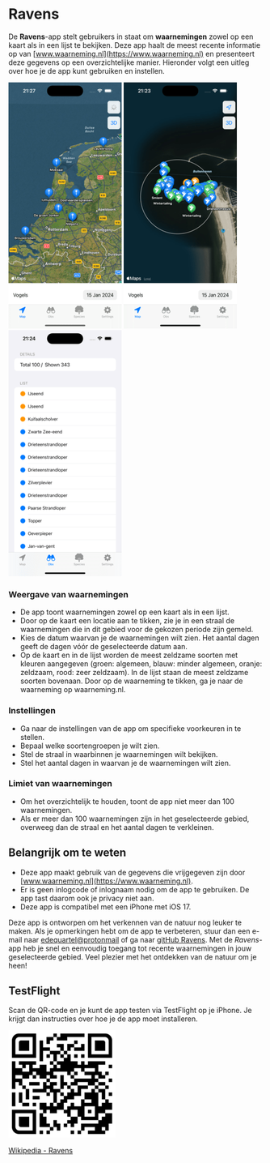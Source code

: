 # Ravens

De **Ravens**-app stelt gebruikers in staat om **waarnemingen** zowel op een kaart als in een lijst te bekijken. Deze app haalt de meest recente informatie op van [www.waarneming.nl](https://www.waarneming.nl) en presenteert deze gegevens op een overzichtelijke manier. Hieronder volgt een uitleg over hoe je de app kunt gebruiken en instellen.

![Kaart](./images/nl.png)
![Kaart](./images/map.png)
![Lijst](./images/list.png)

### Weergave van waarnemingen
- De app toont waarnemingen zowel op een kaart als in een lijst.
- Door op de kaart een locatie aan te tikken, zie je in een straal de waarnemingen die in dit gebied voor de gekozen periode zijn gemeld.
- Kies de datum waarvan je de waarnemingen wilt zien. Het aantal dagen geeft de dagen vóór de geselecteerde datum aan.
- Op de kaart en in de lijst worden de meest zeldzame soorten met kleuren aangegeven (groen: algemeen, blauw: minder algemeen, oranje: zeldzaam, rood: zeer zeldzaam). In de lijst staan de meest zeldzame soorten bovenaan. Door op de waarneming te tikken, ga je naar de waarneming op waarneming.nl.

### Instellingen
- Ga naar de instellingen van de app om specifieke voorkeuren in te stellen.
- Bepaal welke soortengroepen je wilt zien.
- Stel de straal in waarbinnen je waarnemingen wilt bekijken.
- Stel het aantal dagen in waarvan je de waarnemingen wilt zien.

### Limiet van waarnemingen
- Om het overzichtelijk te houden, toont de app niet meer dan 100 waarnemingen.
- Als er meer dan 100 waarnemingen zijn in het geselecteerde gebied, overweeg dan de straal en het aantal dagen te verkleinen.

## Belangrijk om te weten
- Deze app maakt gebruik van de gegevens die vrijgegeven zijn door [www.waarneming.nl](https://www.waarneming.nl).
- Er is geen inlogcode of inlognaam nodig om de app te gebruiken. De app tast daarom ook je privacy niet aan.
- Deze app is compatibel met een iPhone met iOS 17.

Deze app is ontworpen om het verkennen van de natuur nog leuker te maken. Als je opmerkingen hebt om de app te verbeteren, stuur dan een e-mail naar [edequartel@protonmail](mailto:edequartel@protonmail) of ga naar [gitHub Ravens](https://github.com/edequartel/Ravens). Met de *Ravens*-app heb je snel en eenvoudig toegang tot recente waarnemingen in jouw geselecteerde gebied. Veel plezier met het ontdekken van de natuur om je heen!

## TestFlight
Scan de QR-code en je kunt de app testen via TestFlight op je iPhone. Je krijgt dan instructies over hoe je de app moet installeren.

![QR-code](./images/QRCodeTestFlight.png)

[Wikipedia - Ravens](https://en.wikipedia.org/wiki/Huginn_and_Muninn)
